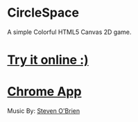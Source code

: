 # CircleSpace
A simple Colorful HTML5 Canvas 2D game.

<h1><a href="http://circularbit.com/circlespace/index.html">Try it online :)</a></h1>

<h1><a href="https://chrome.google.com/webstore/detail/circle-space/abcnpjminhnnahgfhghgmpglimdjgiog">Chrome App</a></h1>

Music By: <a href="https://soundcloud.com/stevenobrien/piece-for-flute-and-harp">Steven O'Brien</a>
